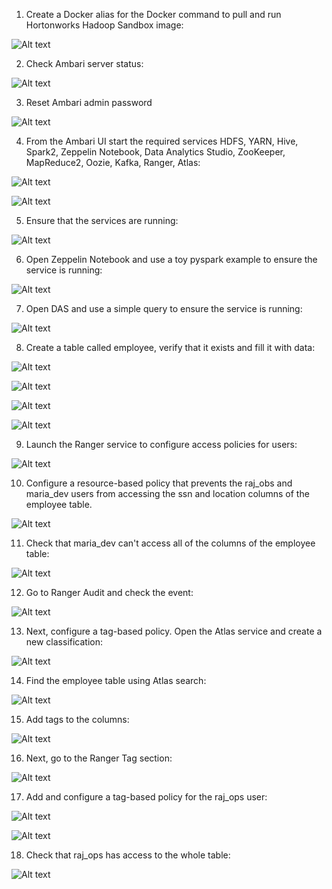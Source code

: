 1. Create a Docker alias for the Docker command to pull and run Hortonworks Hadoop Sandbox image:

![Alt text](https://github.com/horacemtb/data-engineering-kit/blob/main/install-hadoop-sandbox/images/installation/1.%20Add%20Docker%20alias%20and%20pull%20and%20run%20hortonworks%20sandbox%20image.png)

2. Check Ambari server status:

![Alt text](https://github.com/horacemtb/data-engineering-kit/blob/main/install-hadoop-sandbox/images/installation/2.%20Ambari%20server%20status.png)

3. Reset Ambari admin password

![Alt text](https://github.com/horacemtb/data-engineering-kit/blob/main/install-hadoop-sandbox/images/installation/3.%20Reset%20ambari%20password.png)

4. From the Ambari UI start the required services HDFS, YARN, Hive, Spark2, Zeppelin Notebook, Data Analytics Studio, ZooKeeper, MapReduce2, Oozie, Kafka, Ranger, Atlas:

![Alt text](https://github.com/horacemtb/data-engineering-kit/blob/main/install-hadoop-sandbox/images/installation/4.%20Start%20services.png)

![Alt text](https://github.com/horacemtb/data-engineering-kit/blob/main/install-hadoop-sandbox/images/installation/5.%20Start%20services%202.png)

5. Ensure that the services are running:

![Alt text](https://github.com/horacemtb/data-engineering-kit/blob/main/install-hadoop-sandbox/images/installation/6.%20Services%20running.png)

6. Open Zeppelin Notebook and use a toy pyspark example to ensure the service is running:

![Alt text](https://github.com/horacemtb/data-engineering-kit/blob/main/install-hadoop-sandbox/images/installation/7.%20Run%20zeppelin%20notebook.png)

7. Open DAS and use a simple query to ensure the service is running:

![Alt text](https://github.com/horacemtb/data-engineering-kit/blob/main/install-hadoop-sandbox/images/installation/8.%20Run%20data%20analytics%20studio.png)

8. Create a table called employee, verify that it exists and fill it with data:

![Alt text](https://github.com/horacemtb/data-engineering-kit/blob/main/install-hadoop-sandbox/images/test-table/1.%20Create%20employee%20table.png)

![Alt text](https://github.com/horacemtb/data-engineering-kit/blob/main/install-hadoop-sandbox/images/test-table/2.%20Verify%20employee%20table.png)

![Alt text](https://github.com/horacemtb/data-engineering-kit/blob/main/install-hadoop-sandbox/images/test-table/3.%20Populate%20employee%20table.png)

![Alt text](https://github.com/horacemtb/data-engineering-kit/blob/main/install-hadoop-sandbox/images/test-table/4.%20Check%20filled%20employee%20table.png)

9. Launch the Ranger service to configure access policies for users:

![Alt text](https://github.com/horacemtb/data-engineering-kit/blob/main/install-hadoop-sandbox/images/create-range-resource-based-policy/1.%20Start%20Ranger.png)

10. Configure a resource-based policy that prevents the raj_obs and maria_dev users from accessing the ssn and location columns of the employee table.

![Alt text](https://github.com/horacemtb/data-engineering-kit/blob/main/install-hadoop-sandbox/images/create-range-resource-based-policy/2.%20Configure%20resource-based%20policy.png)

11. Check that maria_dev can't access all of the columns of the employee table:

![Alt text](https://github.com/horacemtb/data-engineering-kit/blob/main/install-hadoop-sandbox/images/create-range-resource-based-policy/3.%20Check%20that%20maria_dev%20can't%20access%20all%20of%20the%20columns.png)

12. Go to Ranger Audit and check the event:

![Alt text](https://github.com/horacemtb/data-engineering-kit/blob/main/install-hadoop-sandbox/images/create-range-resource-based-policy/4.%20User%20maria_dev%20denied.png)

13. Next, configure a tag-based policy. Open the Atlas service and create a new classification:

![Alt text](https://github.com/horacemtb/data-engineering-kit/blob/main/install-hadoop-sandbox/images/create-atlas-tag/1.%20Atlas%20create%20classification.png)

14. Find the employee table using Atlas search:

![Alt text](https://github.com/horacemtb/data-engineering-kit/blob/main/install-hadoop-sandbox/images/create-atlas-tag/2.%20Atlas%20see%20table%20properties%20and%20schema.png)

15. Add tags to the columns:

![Alt text](https://github.com/horacemtb/data-engineering-kit/blob/main/install-hadoop-sandbox/images/create-atlas-tag/3.%20Atlas%20add%20tags.png)

16. Next, go to the Ranger Tag section:

![Alt text](https://github.com/horacemtb/data-engineering-kit/blob/main/install-hadoop-sandbox/images/create-ranger-tag-based-policy/1.%20Ranger%20add%20Sandbox_tag.png)

17. Add and configure a tag-based policy for the raj_ops user:

![Alt text](https://github.com/horacemtb/data-engineering-kit/blob/main/install-hadoop-sandbox/images/create-ranger-tag-based-policy/2.%20Ranger%20add%20tag_based%20policy%20for%20raj_ops.png)

![Alt text](https://github.com/horacemtb/data-engineering-kit/blob/main/install-hadoop-sandbox/images/create-ranger-tag-based-policy/3.%20Ranger%20enable%20Sandbox_tag.png)

18. Check that raj_ops has access to the whole table:

![Alt text](https://github.com/horacemtb/data-engineering-kit/blob/main/install-hadoop-sandbox/images/create-ranger-tag-based-policy/4.%20Check%20that%20raj_ops%20has%20access.png)

